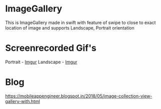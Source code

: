 # ImageGallery
This is ImageGallery made in swift with feature of swipe to close to exact location of image and supports Landscape, Portrait orientation


# Screenrecorded Gif's
Portrait - [Imgur](https://i.imgur.com/WfiddgE.gifv)
Landscape - [Imgur](https://i.imgur.com/FJcrJ8W.gifv)

# Blog
https://mobileappengineer.blogspot.in/2018/05/image-collection-view-gallery-with.html
